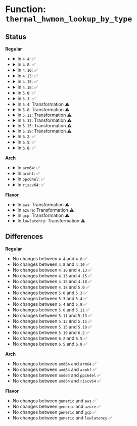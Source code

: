 # Function: <code>thermal_hwmon_lookup_by_type</code>

## Status
<b>Regular</b>
<ul>
<li>
<details>
<summary>In <code>4.4</code>: ✅</summary>

```c
struct thermal_hwmon_device *thermal_hwmon_lookup_by_type(const struct thermal_zone_device *tz);
```

**Collision:** Unique Static

**Inline:** No

**Transformation:** False

**Instances:**

```
In drivers/thermal/thermal_hwmon.c (ffffffff81688790)
Location: drivers/thermal/thermal_hwmon.c:110
Inline: False
Direct callers:
  - drivers/thermal/thermal_hwmon.c:thermal_add_hwmon_sysfs
  - drivers/thermal/thermal_hwmon.c:thermal_remove_hwmon_sysfs
```
**Symbols:**

```
ffffffff81688790-ffffffff8168880a: thermal_hwmon_lookup_by_type (STB_LOCAL)
```
</details>
</li>
<li>
<details>
<summary>In <code>4.8</code>: ✅</summary>

```c
struct thermal_hwmon_device *thermal_hwmon_lookup_by_type(const struct thermal_zone_device *tz);
```

**Collision:** Unique Static

**Inline:** No

**Transformation:** False

**Instances:**

```
In drivers/thermal/thermal_hwmon.c (ffffffff816e9490)
Location: drivers/thermal/thermal_hwmon.c:110
Inline: False
Direct callers:
  - drivers/thermal/thermal_hwmon.c:thermal_remove_hwmon_sysfs
  - drivers/thermal/thermal_hwmon.c:thermal_add_hwmon_sysfs
```
**Symbols:**

```
ffffffff816e9490-ffffffff816e950d: thermal_hwmon_lookup_by_type (STB_LOCAL)
```
</details>
</li>
<li>
<details>
<summary>In <code>4.10</code>: ✅</summary>

```c
struct thermal_hwmon_device *thermal_hwmon_lookup_by_type(const struct thermal_zone_device *tz);
```

**Collision:** Unique Static

**Inline:** No

**Transformation:** False

**Instances:**

```
In drivers/thermal/thermal_hwmon.c (ffffffff8171a2f0)
Location: drivers/thermal/thermal_hwmon.c:110
Inline: False
Direct callers:
  - drivers/thermal/thermal_hwmon.c:thermal_remove_hwmon_sysfs
  - drivers/thermal/thermal_hwmon.c:thermal_add_hwmon_sysfs
```
**Symbols:**

```
ffffffff8171a2f0-ffffffff8171a36d: thermal_hwmon_lookup_by_type (STB_LOCAL)
```
</details>
</li>
<li>
<details>
<summary>In <code>4.13</code>: ✅</summary>

```c
struct thermal_hwmon_device *thermal_hwmon_lookup_by_type(const struct thermal_zone_device *tz);
```

**Collision:** Unique Static

**Inline:** No

**Transformation:** False

**Instances:**

```
In drivers/thermal/thermal_hwmon.c (ffffffff817325c0)
Location: drivers/thermal/thermal_hwmon.c:110
Inline: False
Direct callers:
  - drivers/thermal/thermal_hwmon.c:thermal_remove_hwmon_sysfs
  - drivers/thermal/thermal_hwmon.c:thermal_add_hwmon_sysfs
```
**Symbols:**

```
ffffffff817325c0-ffffffff8173263d: thermal_hwmon_lookup_by_type (STB_LOCAL)
```
</details>
</li>
<li>
<details>
<summary>In <code>4.15</code>: ✅</summary>

```c
struct thermal_hwmon_device *thermal_hwmon_lookup_by_type(const struct thermal_zone_device *tz);
```

**Collision:** Unique Static

**Inline:** No

**Transformation:** False

**Instances:**

```
In drivers/thermal/thermal_hwmon.c (ffffffff817a3730)
Location: drivers/thermal/thermal_hwmon.c:110
Inline: False
Direct callers:
  - drivers/thermal/thermal_hwmon.c:thermal_remove_hwmon_sysfs
  - drivers/thermal/thermal_hwmon.c:thermal_add_hwmon_sysfs
```
**Symbols:**

```
ffffffff817a3730-ffffffff817a37ad: thermal_hwmon_lookup_by_type (STB_LOCAL)
```
</details>
</li>
<li>
<details>
<summary>In <code>4.18</code>: ✅</summary>

```c
struct thermal_hwmon_device *thermal_hwmon_lookup_by_type(const struct thermal_zone_device *tz);
```

**Collision:** Unique Static

**Inline:** No

**Transformation:** False

**Instances:**

```
In drivers/thermal/thermal_hwmon.c (ffffffff817eb210)
Location: drivers/thermal/thermal_hwmon.c:87
Inline: False
Direct callers:
  - drivers/thermal/thermal_hwmon.c:thermal_remove_hwmon_sysfs
  - drivers/thermal/thermal_hwmon.c:thermal_add_hwmon_sysfs
```
**Symbols:**

```
ffffffff817eb210-ffffffff817eb28d: thermal_hwmon_lookup_by_type (STB_LOCAL)
```
</details>
</li>
<li>
<details>
<summary>In <code>5.0</code>: ✅</summary>

```c
struct thermal_hwmon_device *thermal_hwmon_lookup_by_type(const struct thermal_zone_device *tz);
```

**Collision:** Unique Static

**Inline:** No

**Transformation:** False

**Instances:**

```
In drivers/thermal/thermal_hwmon.c (ffffffff818170f0)
Location: drivers/thermal/thermal_hwmon.c:87
Inline: False
Direct callers:
  - drivers/thermal/thermal_hwmon.c:thermal_remove_hwmon_sysfs
  - drivers/thermal/thermal_hwmon.c:thermal_add_hwmon_sysfs
```
**Symbols:**

```
ffffffff818170f0-ffffffff8181716d: thermal_hwmon_lookup_by_type (STB_LOCAL)
```
</details>
</li>
<li>
<details>
<summary>In <code>5.3</code>: ✅</summary>

```c
struct thermal_hwmon_device *thermal_hwmon_lookup_by_type(const struct thermal_zone_device *tz);
```

**Collision:** Unique Static

**Inline:** No

**Transformation:** False

**Instances:**

```
In drivers/thermal/thermal_hwmon.c (ffffffff81859310)
Location: drivers/thermal/thermal_hwmon.c:87
Inline: False
Direct callers:
  - drivers/thermal/thermal_hwmon.c:thermal_remove_hwmon_sysfs
  - drivers/thermal/thermal_hwmon.c:thermal_add_hwmon_sysfs
```
**Symbols:**

```
ffffffff81859310-ffffffff8185938f: thermal_hwmon_lookup_by_type (STB_LOCAL)
```
</details>
</li>
<li>
<details>
<summary>In <code>5.4</code>: Transformation ⚠️</summary>

```c
struct thermal_hwmon_device *thermal_hwmon_lookup_by_type(const struct thermal_zone_device *tz);
```

**Collision:** Unique Static

**Inline:** No

**Transformation:** True

**Instances:**

```
In drivers/thermal/thermal_hwmon.c (0)
Location: drivers/thermal/thermal_hwmon.c:87
Inline: False
Direct callers:
  - drivers/thermal/thermal_hwmon.c:thermal_remove_hwmon_sysfs
  - drivers/thermal/thermal_hwmon.c:thermal_add_hwmon_sysfs
```
**Symbols:**

```
ffffffff8188adc0-ffffffff8188ae9a: thermal_hwmon_lookup_by_type (STB_LOCAL)
ffffffff8188b301-ffffffff8188b30d: thermal_hwmon_lookup_by_type.cold (STB_LOCAL)
```
</details>
</li>
<li>
<details>
<summary>In <code>5.8</code>: Transformation ⚠️</summary>

```c
struct thermal_hwmon_device *thermal_hwmon_lookup_by_type(const struct thermal_zone_device *tz);
```

**Collision:** Unique Static

**Inline:** No

**Transformation:** True

**Instances:**

```
In drivers/thermal/thermal_hwmon.c (0)
Location: drivers/thermal/thermal_hwmon.c:89
Inline: False
Direct callers:
  - drivers/thermal/thermal_hwmon.c:thermal_remove_hwmon_sysfs
  - drivers/thermal/thermal_hwmon.c:thermal_add_hwmon_sysfs
```
**Symbols:**

```
ffffffff819597f0-ffffffff819598ca: thermal_hwmon_lookup_by_type (STB_LOCAL)
ffffffff81959dc3-ffffffff81959dcf: thermal_hwmon_lookup_by_type.cold (STB_LOCAL)
```
</details>
</li>
<li>
<details>
<summary>In <code>5.11</code>: Transformation ⚠️</summary>

```c
struct thermal_hwmon_device *thermal_hwmon_lookup_by_type(const struct thermal_zone_device *tz);
```

**Collision:** Unique Static

**Inline:** No

**Transformation:** True

**Instances:**

```
In drivers/thermal/thermal_hwmon.c (0)
Location: drivers/thermal/thermal_hwmon.c:89
Inline: False
Direct callers:
  - drivers/thermal/thermal_hwmon.c:thermal_remove_hwmon_sysfs
  - drivers/thermal/thermal_hwmon.c:thermal_add_hwmon_sysfs
```
**Symbols:**

```
ffffffff81960340-ffffffff819604ba: thermal_hwmon_lookup_by_type (STB_LOCAL)
ffffffff81c25cc2-ffffffff81c25cda: thermal_hwmon_lookup_by_type.cold (STB_LOCAL)
```
</details>
</li>
<li>
<details>
<summary>In <code>5.13</code>: Transformation ⚠️</summary>

```c
struct thermal_hwmon_device *thermal_hwmon_lookup_by_type(const struct thermal_zone_device *tz);
```

**Collision:** Unique Static

**Inline:** No

**Transformation:** True

**Instances:**

```
In drivers/thermal/thermal_hwmon.c (0)
Location: drivers/thermal/thermal_hwmon.c:89
Inline: False
Direct callers:
  - drivers/thermal/thermal_hwmon.c:thermal_remove_hwmon_sysfs
  - drivers/thermal/thermal_hwmon.c:thermal_add_hwmon_sysfs
```
**Symbols:**

```
ffffffff81943890-ffffffff81943a0a: thermal_hwmon_lookup_by_type (STB_LOCAL)
ffffffff81c17da9-ffffffff81c17dc1: thermal_hwmon_lookup_by_type.cold (STB_LOCAL)
```
</details>
</li>
<li>
<details>
<summary>In <code>5.15</code>: Transformation ⚠️</summary>

```c
struct thermal_hwmon_device *thermal_hwmon_lookup_by_type(const struct thermal_zone_device *tz);
```

**Collision:** Unique Static

**Inline:** No

**Transformation:** True

**Instances:**

```
In drivers/thermal/thermal_hwmon.c (0)
Location: drivers/thermal/thermal_hwmon.c:89
Inline: False
Direct callers:
  - drivers/thermal/thermal_hwmon.c:thermal_remove_hwmon_sysfs
  - drivers/thermal/thermal_hwmon.c:thermal_add_hwmon_sysfs
```
**Symbols:**

```
ffffffff819e8260-ffffffff819e83da: thermal_hwmon_lookup_by_type (STB_LOCAL)
ffffffff81d26f7e-ffffffff81d26f96: thermal_hwmon_lookup_by_type.cold (STB_LOCAL)
```
</details>
</li>
<li>
<details>
<summary>In <code>5.19</code>: Transformation ⚠️</summary>

```c
struct thermal_hwmon_device *thermal_hwmon_lookup_by_type(const struct thermal_zone_device *tz);
```

**Collision:** Unique Static

**Inline:** No

**Transformation:** True

**Instances:**

```
In drivers/thermal/thermal_hwmon.c (0)
Location: drivers/thermal/thermal_hwmon.c:89
Inline: False
Direct callers:
  - drivers/thermal/thermal_hwmon.c:thermal_remove_hwmon_sysfs
  - drivers/thermal/thermal_hwmon.c:thermal_add_hwmon_sysfs
```
**Symbols:**

```
ffffffff81b4dc30-ffffffff81b4ddd0: thermal_hwmon_lookup_by_type (STB_LOCAL)
ffffffff81ef2d96-ffffffff81ef2dae: thermal_hwmon_lookup_by_type.cold (STB_LOCAL)
```
</details>
</li>
<li>
<details>
<summary>In <code>6.2</code>: ✅</summary>

```c
struct thermal_hwmon_device *thermal_hwmon_lookup_by_type(const struct thermal_zone_device *tz);
```

**Collision:** Unique Static

**Inline:** No

**Transformation:** False

**Instances:**

```
In drivers/thermal/thermal_hwmon.c (ffffffff81ce5ae0)
Location: drivers/thermal/thermal_hwmon.c:97
Inline: False
Direct callers:
  - drivers/thermal/thermal_hwmon.c:thermal_remove_hwmon_sysfs
  - drivers/thermal/thermal_hwmon.c:thermal_add_hwmon_sysfs
```
**Symbols:**

```
ffffffff81ce5ae0-ffffffff81ce5c9c: thermal_hwmon_lookup_by_type (STB_LOCAL)
```
</details>
</li>
<li>
<details>
<summary>In <code>6.5</code>: ✅</summary>

```c
struct thermal_hwmon_device *thermal_hwmon_lookup_by_type(const struct thermal_zone_device *tz);
```

**Collision:** Unique Static

**Inline:** No

**Transformation:** False

**Instances:**

```
In drivers/thermal/thermal_hwmon.c (ffffffff81d4e0b0)
Location: drivers/thermal/thermal_hwmon.c:98
Inline: False
Direct callers:
  - drivers/thermal/thermal_hwmon.c:thermal_remove_hwmon_sysfs
  - drivers/thermal/thermal_hwmon.c:thermal_add_hwmon_sysfs
```
**Symbols:**

```
ffffffff81d4e0b0-ffffffff81d4e26d: thermal_hwmon_lookup_by_type (STB_LOCAL)
```
</details>
</li>
<li>
<details>
<summary>In <code>6.8</code>: ✅</summary>

```c
struct thermal_hwmon_device *thermal_hwmon_lookup_by_type(const struct thermal_zone_device *tz);
```

**Collision:** Unique Static

**Inline:** No

**Transformation:** False

**Instances:**

```
In drivers/thermal/thermal_hwmon.c (ffffffff81e04d00)
Location: drivers/thermal/thermal_hwmon.c:95
Inline: False
Direct callers:
  - drivers/thermal/thermal_hwmon.c:thermal_remove_hwmon_sysfs
  - drivers/thermal/thermal_hwmon.c:thermal_add_hwmon_sysfs
```
**Symbols:**

```
ffffffff81e04d00-ffffffff81e04ebd: thermal_hwmon_lookup_by_type (STB_LOCAL)
```
</details>
</li>
</ul>
<b>Arch</b>
<ul>
<li>
<details>
<summary>In <code>arm64</code>: ✅</summary>

```c
struct thermal_hwmon_device *thermal_hwmon_lookup_by_type(const struct thermal_zone_device *tz);
```

**Collision:** Unique Static

**Inline:** No

**Transformation:** False

**Instances:**

```
In drivers/thermal/thermal_hwmon.c (ffff800010ad8a18)
Location: drivers/thermal/thermal_hwmon.c:87
Inline: False
Direct callers:
  - drivers/thermal/thermal_hwmon.c:thermal_remove_hwmon_sysfs
  - drivers/thermal/thermal_hwmon.c:thermal_add_hwmon_sysfs
```
**Symbols:**

```
ffff800010ad8a18-ffff800010ad8b18: thermal_hwmon_lookup_by_type (STB_LOCAL)
```
</details>
</li>
<li>
<details>
<summary>In <code>armhf</code>: ✅</summary>

```c
struct thermal_hwmon_device *thermal_hwmon_lookup_by_type(const struct thermal_zone_device *tz);
```

**Collision:** Unique Static

**Inline:** No

**Transformation:** False

**Instances:**

```
In drivers/thermal/thermal_hwmon.c (c0bb8e50)
Location: drivers/thermal/thermal_hwmon.c:87
Inline: False
Direct callers:
  - drivers/thermal/thermal_hwmon.c:thermal_remove_hwmon_sysfs
  - drivers/thermal/thermal_hwmon.c:thermal_add_hwmon_sysfs
```
**Symbols:**

```
c0bb8e50-c0bb8f54: thermal_hwmon_lookup_by_type (STB_LOCAL)
```
</details>
</li>
<li>
<details>
<summary>In <code>ppc64el</code>: ✅</summary>

```c
struct thermal_hwmon_device *thermal_hwmon_lookup_by_type(const struct thermal_zone_device *tz);
```

**Collision:** Unique Static

**Inline:** No

**Transformation:** False

**Instances:**

```
In drivers/thermal/thermal_hwmon.c (c000000000bbf9b0)
Location: drivers/thermal/thermal_hwmon.c:87
Inline: False
Direct callers:
  - drivers/thermal/thermal_hwmon.c:thermal_remove_hwmon_sysfs
  - drivers/thermal/thermal_hwmon.c:thermal_add_hwmon_sysfs
```
**Symbols:**

```
c000000000bbf9b0-c000000000bbfcc0: thermal_hwmon_lookup_by_type (STB_LOCAL)
```
</details>
</li>
<li>
<details>
<summary>In <code>riscv64</code>: ✅</summary>

```c
struct thermal_hwmon_device *thermal_hwmon_lookup_by_type(const struct thermal_zone_device *tz);
```

**Collision:** Unique Static

**Inline:** No

**Transformation:** False

**Instances:**

```
In drivers/thermal/thermal_hwmon.c (ffffffe0006d3328)
Location: drivers/thermal/thermal_hwmon.c:87
Inline: False
Direct callers:
  - drivers/thermal/thermal_hwmon.c:thermal_remove_hwmon_sysfs
  - drivers/thermal/thermal_hwmon.c:thermal_add_hwmon_sysfs
```
**Symbols:**

```
ffffffe0006d3328-ffffffe0006d33e8: thermal_hwmon_lookup_by_type (STB_LOCAL)
```
</details>
</li>
</ul>
<b>Flavor</b>
<ul>
<li>
<details>
<summary>In <code>aws</code>: Transformation ⚠️</summary>

```c
struct thermal_hwmon_device *thermal_hwmon_lookup_by_type(const struct thermal_zone_device *tz);
```

**Collision:** Unique Static

**Inline:** No

**Transformation:** True

**Instances:**

```
In drivers/thermal/thermal_hwmon.c (0)
Location: drivers/thermal/thermal_hwmon.c:87
Inline: False
Direct callers:
  - drivers/thermal/thermal_hwmon.c:thermal_remove_hwmon_sysfs
  - drivers/thermal/thermal_hwmon.c:thermal_add_hwmon_sysfs
```
**Symbols:**

```
ffffffff81830c40-ffffffff81830d1a: thermal_hwmon_lookup_by_type (STB_LOCAL)
ffffffff81831181-ffffffff8183118d: thermal_hwmon_lookup_by_type.cold (STB_LOCAL)
```
</details>
</li>
<li>
<details>
<summary>In <code>azure</code>: Transformation ⚠️</summary>

```c
struct thermal_hwmon_device *thermal_hwmon_lookup_by_type(const struct thermal_zone_device *tz);
```

**Collision:** Unique Static

**Inline:** No

**Transformation:** True

**Instances:**

```
In drivers/thermal/thermal_hwmon.c (0)
Location: drivers/thermal/thermal_hwmon.c:87
Inline: False
Direct callers:
  - drivers/thermal/thermal_hwmon.c:thermal_remove_hwmon_sysfs
  - drivers/thermal/thermal_hwmon.c:thermal_add_hwmon_sysfs
```
**Symbols:**

```
ffffffff817f82d0-ffffffff817f83aa: thermal_hwmon_lookup_by_type (STB_LOCAL)
ffffffff817f8811-ffffffff817f881d: thermal_hwmon_lookup_by_type.cold (STB_LOCAL)
```
</details>
</li>
<li>
<details>
<summary>In <code>gcp</code>: Transformation ⚠️</summary>

```c
struct thermal_hwmon_device *thermal_hwmon_lookup_by_type(const struct thermal_zone_device *tz);
```

**Collision:** Unique Static

**Inline:** No

**Transformation:** True

**Instances:**

```
In drivers/thermal/thermal_hwmon.c (0)
Location: drivers/thermal/thermal_hwmon.c:87
Inline: False
Direct callers:
  - drivers/thermal/thermal_hwmon.c:thermal_remove_hwmon_sysfs
  - drivers/thermal/thermal_hwmon.c:thermal_add_hwmon_sysfs
```
**Symbols:**

```
ffffffff81880270-ffffffff8188034a: thermal_hwmon_lookup_by_type (STB_LOCAL)
ffffffff818807b1-ffffffff818807bd: thermal_hwmon_lookup_by_type.cold (STB_LOCAL)
```
</details>
</li>
<li>
<details>
<summary>In <code>lowlatency</code>: Transformation ⚠️</summary>

```c
struct thermal_hwmon_device *thermal_hwmon_lookup_by_type(const struct thermal_zone_device *tz);
```

**Collision:** Unique Static

**Inline:** No

**Transformation:** True

**Instances:**

```
In drivers/thermal/thermal_hwmon.c (0)
Location: drivers/thermal/thermal_hwmon.c:87
Inline: False
Direct callers:
  - drivers/thermal/thermal_hwmon.c:thermal_remove_hwmon_sysfs
  - drivers/thermal/thermal_hwmon.c:thermal_add_hwmon_sysfs
```
**Symbols:**

```
ffffffff8189bcc0-ffffffff8189bd9a: thermal_hwmon_lookup_by_type (STB_LOCAL)
ffffffff8189c201-ffffffff8189c20d: thermal_hwmon_lookup_by_type.cold (STB_LOCAL)
```
</details>
</li>
</ul>

## Differences
<b>Regular</b>
<ul>
<li>
No changes between <code>4.4</code> and <code>4.8</code> ✅
</li>
<li>
No changes between <code>4.8</code> and <code>4.10</code> ✅
</li>
<li>
No changes between <code>4.10</code> and <code>4.13</code> ✅
</li>
<li>
No changes between <code>4.13</code> and <code>4.15</code> ✅
</li>
<li>
No changes between <code>4.15</code> and <code>4.18</code> ✅
</li>
<li>
No changes between <code>4.18</code> and <code>5.0</code> ✅
</li>
<li>
No changes between <code>5.0</code> and <code>5.3</code> ✅
</li>
<li>
No changes between <code>5.3</code> and <code>5.4</code> ✅
</li>
<li>
No changes between <code>5.4</code> and <code>5.8</code> ✅
</li>
<li>
No changes between <code>5.8</code> and <code>5.11</code> ✅
</li>
<li>
No changes between <code>5.11</code> and <code>5.13</code> ✅
</li>
<li>
No changes between <code>5.13</code> and <code>5.15</code> ✅
</li>
<li>
No changes between <code>5.15</code> and <code>5.19</code> ✅
</li>
<li>
No changes between <code>5.19</code> and <code>6.2</code> ✅
</li>
<li>
No changes between <code>6.2</code> and <code>6.5</code> ✅
</li>
<li>
No changes between <code>6.5</code> and <code>6.8</code> ✅
</li>
</ul>
<b>Arch</b>
<ul>
<li>
No changes between <code>amd64</code> and <code>arm64</code> ✅
</li>
<li>
No changes between <code>amd64</code> and <code>armhf</code> ✅
</li>
<li>
No changes between <code>amd64</code> and <code>ppc64el</code> ✅
</li>
<li>
No changes between <code>amd64</code> and <code>riscv64</code> ✅
</li>
</ul>
<b>Flavor</b>
<ul>
<li>
No changes between <code>generic</code> and <code>aws</code> ✅
</li>
<li>
No changes between <code>generic</code> and <code>azure</code> ✅
</li>
<li>
No changes between <code>generic</code> and <code>gcp</code> ✅
</li>
<li>
No changes between <code>generic</code> and <code>lowlatency</code> ✅
</li>
</ul>
